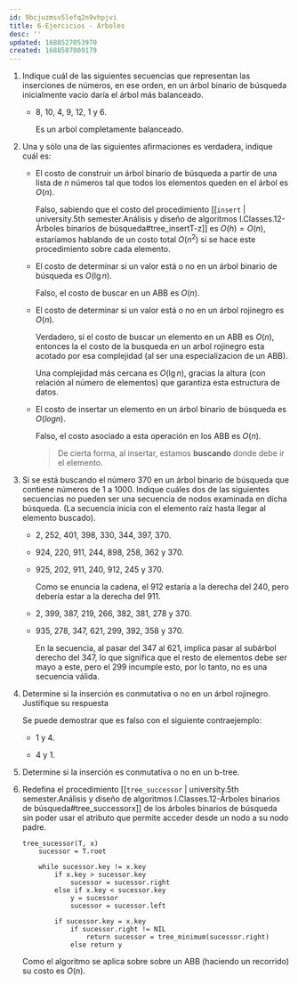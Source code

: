 ```yaml
---
id: 9bcjuzmsv5lefq2n9vhpjvi
title: 6-Ejercicios - Árboles
desc: ''
updated: 1688527053970
created: 1688507009179
---
```


1. Indique cuál de las siguientes secuencias que representan las inserciones de números, en ese orden, en un árbol binario de búsqueda inicialmente vacío daría el árbol más balanceado.

	- 8, 10, 4, 9, 12, 1 y 6.

		Es un arbol completamente balanceado.

2. Una y sólo una de las siguientes afirmaciones es verdadera, indique cuál es:

	- El costo de construir un árbol binario de búsqueda a partir de una lista de $n$ números tal que todos los elementos queden en el árbol es $O(n)$.

		Falso, sabiendo que el costo del procedimiento [[`insert` | university.5th semester.Análisis y diseño de algoritmos I.Classes.12-Árboles binarios de búsqueda#tree_insertT-z]] es $O(h) = O(n)$, estaríamos hablando de un costo total $O(n^2)$ si se hace este procedimiento sobre cada elemento.

	- El costo de determinar si un valor está o no en un árbol binario de búsqueda es $O(\lg n)$.

		Falso, el costo de buscar en un ABB es $O(n)$.

	- El costo de determinar si un valor está o no en un árbol rojinegro es $O(n)$.

		Verdadero, si el costo de buscar un elemento en un ABB es $O(n)$, entonces la el costo de la busqueda en un arbol rojinegro esta acotado por esa complejidad (al ser una especializacion de un ABB).

		Una complejidad más cercana es $O(\lg n)$, gracias la altura (con relación al número de elementos) que garantiza esta estructura de datos.

	- El costo de insertar un elemento en un árbol binario de búsqueda es $O(log n)$.

		Falso, el costo asociado a esta operación en los ABB es $O(n)$.

		> De cierta forma, al insertar, estamos **buscando** donde debe ir el elemento.

3. Si se está buscando el número 370 en un árbol binario de búsqueda que contiene números de 1 a 1000. Indique cuáles dos de las siguientes secuencias no pueden ser una secuencia de nodos examinada en dicha búsqueda. (La secuencia inicia con el elemento raíz hasta llegar al elemento buscado).

	- 2, 252, 401, 398, 330, 344, 397, 370.

	- 924, 220, 911, 244, 898, 258, 362 y 370.

	- 925, 202, 911, 240, 912, 245 y 370.

		Como se enuncia la cadena, el 912 estaría a la derecha del 240, pero debería estar a la derecha del 911.

	- 2, 399, 387, 219, 266, 382, 381, 278 y 370.

	- 935, 278, 347, 621, 299, 392, 358 y 370.

		En la secuencia, al pasar del 347 al 621, implica pasar al subárbol derecho del 347, lo que significa que el resto de elementos debe ser mayo a este, pero el 299 incumple esto, por lo tanto, no es una secuencia válida.

4. Determine si la inserción es conmutativa o no en un árbol rojinegro. Justifique su
respuesta

	Se puede demostrar que es falso con el siguiente contraejemplo:

	- 1 y 4.

	- 4 y 1.

5. Determine si la inserción es conmutativa o no en un b-tree.

6. Redefina el procedimiento [[`tree_successor` | university.5th semester.Análisis y diseño de algoritmos I.Classes.12-Árboles binarios de búsqueda#tree_successorx]] de los árboles binarios de búsqueda sin poder usar el atributo que permite acceder desde un nodo a su nodo padre.

	```
	tree_sucessor(T, x)
		sucessor = T.root

		while sucessor.key != x.key
			if x.key > sucessor.key
				sucessor = sucessor.right
			else if x.key < sucessor.key
				y = sucessor
				sucessor = sucessor.left

			if sucessor.key = x.key
				if sucessor.right != NIL
					return sucessor = tree_minimum(sucessor.right)
				else return y
	```

	Como el algoritmo se aplica sobre sobre un ABB (haciendo un recorrido) su costo es $O(n)$.
